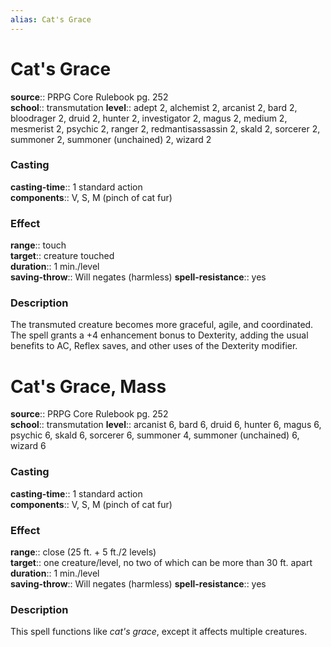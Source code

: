 ```yaml
---
alias: Cat's Grace
---
```


# Cat's Grace 

**source**:: PRPG Core Rulebook pg. 252  
**school**:: transmutation
**level**:: adept 2, alchemist 2, arcanist 2, bard 2, bloodrager 2, druid 2, hunter 2, investigator 2, magus 2, medium 2, mesmerist 2, psychic 2, ranger 2, redmantisassassin 2, skald 2, sorcerer 2, summoner 2, summoner (unchained) 2, wizard 2

### Casting 

**casting-time**:: 1 standard action  
**components**:: V, S, M (pinch of cat fur)

### Effect 

**range**:: touch  
**target**:: creature touched  
**duration**:: 1 min./level  
**saving-throw**:: Will negates (harmless)
**spell-resistance**:: yes

### Description 

The transmuted creature becomes more graceful, agile, and coordinated. The spell grants a +4 enhancement bonus to Dexterity, adding the usual benefits to AC, Reflex saves, and other uses of the Dexterity modifier.

# Cat's Grace, Mass 

**source**:: PRPG Core Rulebook pg. 252  
**school**:: transmutation
**level**:: arcanist 6, bard 6, druid 6, hunter 6, magus 6, psychic 6, skald 6, sorcerer 6, summoner 4, summoner (unchained) 6, wizard 6

### Casting 

**casting-time**:: 1 standard action  
**components**:: V, S, M (pinch of cat fur)

### Effect 

**range**:: close (25 ft. + 5 ft./2 levels)  
**target**:: one creature/level, no two of which can be more than 30 ft. apart  
**duration**:: 1 min./level  
**saving-throw**:: Will negates (harmless)
**spell-resistance**:: yes

### Description 

This spell functions like *cat's grace*, except it affects multiple creatures.
